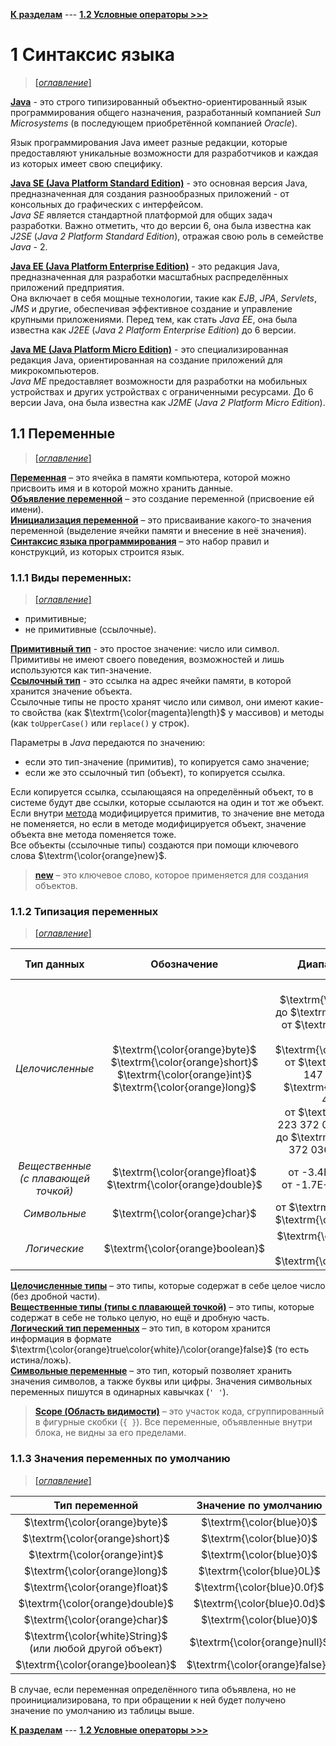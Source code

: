 [**К разделам**](../README.md) --- 
[**1.2 Условные операторы >>>**](/conspect/01_02.md/#12-условные-операторы)

# 1 Синтаксис языка

> [[_оглавление_]](../README.md)

[**Java**](/conspect/definitions.md/#j) - это строго типизированный объектно-ориентированный язык программирования
общего назначения, разработанный компанией _Sun Microsystems_ (в последующем приобретённой компанией _Oracle_).

Язык программирования Java имеет разные редакции, которые предоставляют уникальные возможности для разработчиков и
каждая из которых имеет свою специфику.

[**Java SE (Java Platform Standard Edition)**](/conspect/definitions.md/#j) - это основная версия Java, предназначенная
для создания разнообразных приложений - от консольных до графических с интерфейсом.  
_Java SE_ является стандартной платформой для общих задач разработки. Важно отметить, что до версии 6, она была известна
как _J2SE_ (_Java 2 Platform Standard Edition_), отражая свою роль в семействе _Java_ - 2.

[**Java EE (Java Platform Enterprise Edition)**](/conspect/definitions.md/#j) - это редакция Java, предназначенная для
разработки масштабных распределённых приложений предприятия.  
Она включает в себя мощные технологии, такие как _EJB_, _JPA_, _Servlets_, _JMS_ и другие, обеспечивая эффективное
создание и управление крупными приложениями. Перед тем, как стать _Java EE_, она была известна как _J2EE_ (_Java 2
Platform Enterprise Edition_) до 6 версии.

[**Java ME (Java Platform Micro Edition)**](/conspect/definitions.md/#j) - это специализированная редакция Java,
ориентированная на создание приложений для микрокомпьютеров.  
_Java ME_ предоставляет возможности для разработки на мобильных устройствах и других устройствах с ограниченными
ресурсами. До 6 версии Java, она была известна как _J2ME_ (_Java 2 Platform Micro Edition_).

## 1.1 Переменные

> [[_оглавление_]](../README.md)

[**Переменная**](/conspect/definitions.md/#п) – это ячейка в памяти компьютера, которой можно присвоить имя и в которой
можно хранить данные.  
[**Объявление переменной**](/conspect/definitions.md/#о) – это создание переменной (присвоение ей имени).  
[**Инициализация переменной**](/conspect/definitions.md/#и) – это присваивание какого-то значения переменной (выделение
ячейки памяти и внесение в неё значения).  
[**Синтаксис языка программирования**](/conspect/definitions.md/#с) – это набор правил и конструкций, из которых
строится язык.

### 1.1.1 Виды переменных:

> [[_оглавление_]](../README.md)

* примитивные;
* не примитивные (ссылочные).

[**Примитивный тип**](/conspect/definitions.md/#п) - это простое значение: число или символ.  
Примитивы не имеют своего поведения, возможностей и лишь используются как тип-значение.  
[**Ссылочный тип**](/conspect/definitions.md/#с) - это ссылка на адрес ячейки памяти, в которой хранится значение
объекта.  
Ссылочные типы не просто хранят число или символ, они имеют какие-то свойства (как $\textrm{\color{magenta}length}$ у 
массивов) и методы (как `toUpperCase()` или `replace()` у строк).

Параметры в _Java_ передаются по значению:

- если это тип-значение (примитив), то копируется само значение;
- если же это ссылочный тип (объект), то копируется ссылка.

Если копируется ссылка, ссылающаяся на определённый объект, то в системе будут две ссылки, которые ссылаются на один и
тот же объект.  
Если внутри [метода](/conspect/01_08.md/#18-методы) модифицируется примитив, то значение вне метода не поменяется, но
если в методе модифицируется объект, значение объекта вне метода поменяется тоже.  
Все объекты (ссылочные типы) создаются при помощи ключевого слова $\textrm{\color{orange}new}$.

> [**new**](/conspect/definitions.md/#n) – это ключевое слово, которое применяется для создания объектов.

### 1.1.2 Типизация переменных

> [[_оглавление_]](../README.md)

|             **Тип данных**              |                                                           **Обозначение**                                                           |                                                                                                                                                         **Диапазон значений**                                                                                                                                                         |             **Объём памяти**              |
|:---------------------------------------:|:-----------------------------------------------------------------------------------------------------------------------------------:|:-------------------------------------------------------------------------------------------------------------------------------------------------------------------------------------------------------------------------------------------------------------------------------------------------------------------------------------:|:-----------------------------------------:|
|             _Целочисленные_             | $\textrm{\color{orange}byte}$<br/>$\textrm{\color{orange}short}$<br/>$\textrm{\color{orange}int}$<br/>$\textrm{\color{orange}long}$ | от $\textrm{\color{blue}-128}$ до $\textrm{\color{blue}127}$<br/>от $\textrm{\color{blue}-32 768}$ до $\textrm{\color{blue}32 768}$<br/>от $\textrm{\color{blue}-2 147 483 648}$ до $\textrm{\color{blue}2 147 483 648}$<br/>от $\textrm{\color{blue}-9 223 372 036 854 775 808}$ до $\textrm{\color{blue}9 223 372 036 854 775 807}$ | 1 байт<br/>2 байта<br/>4 байта<br/>8 байт |
| _Вещественные<br/>(с плавающей точкой)_ |                                 $\textrm{\color{orange}float}$<br/>$\textrm{\color{orange}double}$                                  |                                                                                                                                          от -3.4E+38 до 3.4E+38<br/>от -1.7E+308 до 1.7E+308                                                                                                                                          |            4 байта<br/>8 байт             |
|              _Символьные_               |                                                    $\textrm{\color{orange}char}$                                                    |                                                                                                                                     от $\textrm{\color{blue}0}$ до $\textrm{\color{blue}65 536}$                                                                                                                                      |                  2 байта                  |
|              _Логические_               |                                                  $\textrm{\color{orange}boolean}$                                                   |                                                                                                                                    $\textrm{\color{orange}true}$ / $\textrm{\color{orange}false}$                                                                                                                                     |                   1 бит                   |

[**Целочисленные типы**](/conspect/definitions.md/#ц) – это типы, которые содержат в себе целое число (без дробной
части).  
[**Вещественные типы (типы с плавающей точкой)**](/conspect/definitions.md/#в) – это типы, которые содержат в себе не
только целую, но ещё и дробную часть.  
[**Логический тип переменных**](/conspect/definitions.md/#л) – это тип, в котором хранится информация в формате
$\textrm{\color{orange}true\color{white}/\color{orange}false}$ (то есть истина/ложь).  
[**Символьные переменные**](/conspect/definitions.md/#с) – это тип, который позволяет хранить значения символов, а также
буквы или цифры. Значения символьных переменных пишутся в одинарных кавычках (`' '`).

> [**Scope (Область видимости)**](/conspect/definitions.md/#s) – это участок кода, сгруппированный в фигурные
> скобки (`{ }`). Все переменные, объявленные внутри блока, не видны за его пределами.

### 1.1.3 Значения переменных по умолчанию

> [[_оглавление_]](../README.md)

|                      **Тип переменной**                      |   **Значение по умолчанию**    |
|:------------------------------------------------------------:|:------------------------------:|
|                $\textrm{\color{orange}byte}$                 |    $\textrm{\color{blue}0}$    |
|                $\textrm{\color{orange}short}$                |    $\textrm{\color{blue}0}$    |
|                 $\textrm{\color{orange}int}$                 |    $\textrm{\color{blue}0}$    |
|                $\textrm{\color{orange}long}$                 |   $\textrm{\color{blue}0L}$    |
|                $\textrm{\color{orange}float}$                |  $\textrm{\color{blue}0.0f}$   |
|               $\textrm{\color{orange}double}$                |  $\textrm{\color{blue}0.0d}$   |
|                $\textrm{\color{orange}char}$                 |    $\textrm{\color{blue}0}$    |
| $\textrm{\color{white}String}$ <br>(или любой другой объект) | $\textrm{\color{orange}null}$  |
|               $\textrm{\color{orange}boolean}$               | $\textrm{\color{orange}false}$ |

В случае, если переменная определённого типа объявлена, но не проинициализирована, то при обращении к ней будет получено
значение по умолчанию из таблицы выше.

[**К разделам**](../README.md) --- 
[**1.2 Условные операторы >>>**](/conspect/01_02.md/#12-условные-операторы)